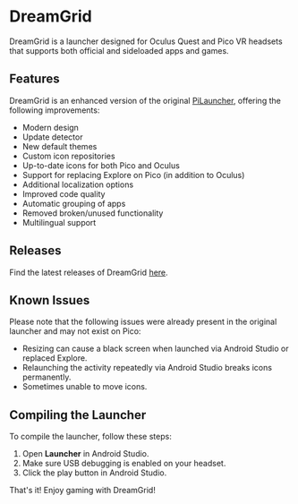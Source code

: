# DreamGrid

DreamGrid is a launcher designed for Oculus Quest and Pico VR headsets that supports both official and sideloaded apps and games.

## Features

DreamGrid is an enhanced version of the original [PiLauncher](https://github.com/lvonasek/QuestPiLauncher), offering the following improvements:

- Modern design
- Update detector
- New default themes
- Custom icon repositories
- Up-to-date icons for both Pico and Oculus
- Support for replacing Explore on Pico (in addition to Oculus)
- Additional localization options
- Improved code quality
- Automatic grouping of apps
- Removed broken/unused functionality
- Multilingual support

## Releases

Find the latest releases of DreamGrid [here](https://github.com/basti564/DreamGrid/releases).

## Known Issues

Please note that the following issues were already present in the original launcher and may not exist on Pico:

- Resizing can cause a black screen when launched via Android Studio or replaced Explore.
- Relaunching the activity repeatedly via Android Studio breaks icons permanently.
- Sometimes unable to move icons.

## Compiling the Launcher

To compile the launcher, follow these steps:

1. Open **Launcher** in Android Studio.
2. Make sure USB debugging is enabled on your headset.
3. Click the play button in Android Studio.

That's it! Enjoy gaming with DreamGrid!
